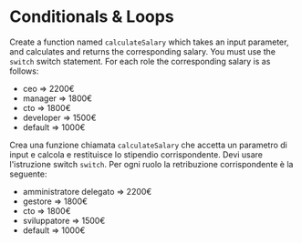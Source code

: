 # Conditionals & Loops

Create a function named `calculateSalary` which takes an input parameter, and calculates and returns the corresponding salary. You must use the `switch` switch statement.
For each role the corresponding salary is as follows:

- ceo => 2200€
- manager => 1800€
- cto => 1800€
- developer => 1500€
- default => 1000€

Crea una funzione chiamata `calculateSalary` che accetta un parametro di input e calcola e restituisce lo stipendio corrispondente. Devi usare l'istruzione switch `switch`.
Per ogni ruolo la retribuzione corrispondente è la seguente:

- amministratore delegato => 2200€
- gestore => 1800€
- cto => 1800€
- sviluppatore => 1500€
- default => 1000€
